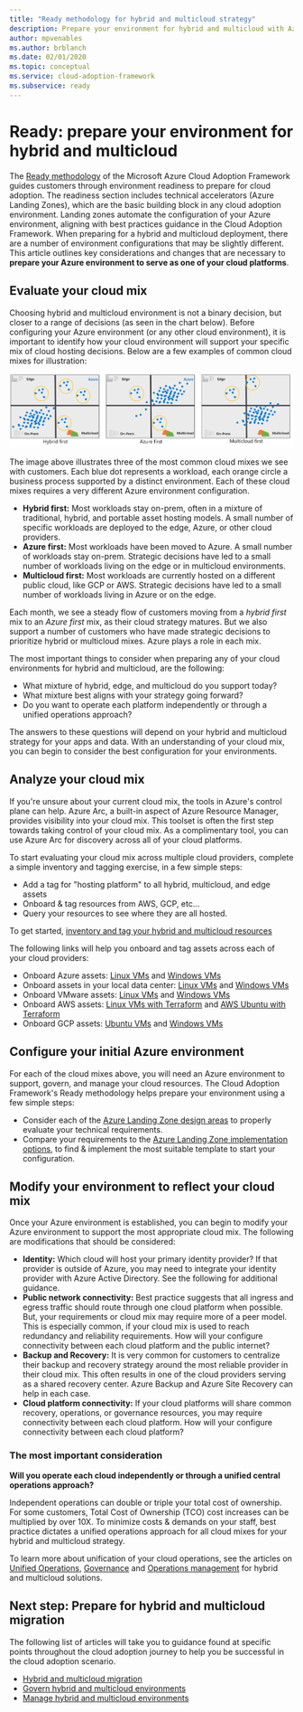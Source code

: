 ```yaml
---
title: "Ready methodology for hybrid and multicloud strategy"
description: Prepare your environment for hybrid and multicloud with Azure Landing Zones
author: mpvenables
ms.author: brblanch
ms.date: 02/01/2020
ms.topic: conceptual
ms.service: cloud-adoption-framework
ms.subservice: ready
---
```


# Ready: prepare your environment for hybrid and multicloud

The [Ready methodology](https://docs.microsoft.com/azure/cloud-adoption-framework/ready/) of the Microsoft Azure Cloud Adoption Framework guides customers through environment readiness to prepare for cloud adoption. The readiness section includes technical accelerators (Azure Landing Zones), which are the basic building block in any cloud adoption environment. Landing zones automate the configuration of your Azure environment, aligning with best practices guidance in the Cloud Adoption Framework. When preparing for a hybrid and multicloud deployment, there are a number of environment configurations that may be slightly different. This article outlines key considerations and changes that are necessary to **prepare your Azure environment to serve as one of your cloud platforms**.

## Evaluate your cloud mix

Choosing hybrid and multicloud environment is not a binary decision, but closer to a range of decisions (as seen in the chart below). Before configuring your Azure environment (or any other cloud environment), it is important to identify how your cloud environment will support your specific mix of cloud hosting decisions. Below are a few examples of common cloud mixes for illustration:

![3 illustrations showing how different customers distribute workloads across cloud providers.](../../_images/unified-operations/cloud-mix.png)

The image above illustrates three of the most common cloud mixes we see with customers. Each blue dot represents a workload, each orange circle a business process supported by a distinct environment. Each of these cloud mixes requires a very different Azure environment configuration.

- **Hybrid first:** Most workloads stay on-prem, often in a mixture of traditional, hybrid, and portable asset hosting models. A small number of specific workloads are deployed to the edge, Azure, or other cloud providers.
- **Azure first:** Most workloads have been moved to Azure. A small number of workloads stay on-prem. Strategic decisions have led to a small number of workloads living on the edge or in multicloud environments.
- **Multicloud first:** Most workloads are currently hosted on a different public cloud, like GCP or AWS. Strategic decisions have led to a small number of workloads living in Azure or on the edge.

Each month, we see a steady flow of customers moving from a _hybrid first_ mix to an _Azure first_ mix, as their cloud strategy matures. But we also support a number of customers who have made strategic decisions to prioritize hybrid or multicloud mixes. Azure plays a role in each mix.

The most important things to consider when preparing any of your cloud environments for hybrid and multicloud, are the following:

- What mixture of hybrid, edge, and multicloud do you support today?
- What mixture best aligns with your strategy going forward?
- Do you want to operate each platform independently or through a unified operations approach?

The answers to these questions will depend on your hybrid and multicloud strategy for your apps and data. With an understanding of your cloud mix, you can begin to consider the best configuration for your environments.

## Analyze your cloud mix

If you're unsure about your current cloud mix, the tools in Azure's control plane can help. Azure Arc, a built-in aspect of Azure Resource Manager, provides visibility into your cloud mix. This toolset is often the first step towards taking control of your cloud mix. As a complimentary tool, you can use Azure Arc for discovery across all of your cloud platforms.

To start evaluating your cloud mix across multiple cloud providers, complete a simple inventory and tagging exercise, in a few simple steps:

- Add a tag for "hosting platform" to all hybrid, multicloud, and edge assets
- Onboard & tag resources from AWS, GCP, etc...
- Query your resources to see where they are all hosted.

To get started, [inventory and tag your hybrid and multicloud resources](../../manage/unified-operations/server/best-practices/arc-inventory-tagging.md)

The following links will help you onboard and tag assets across each of your cloud providers:

- Onboard Azure assets: [Linux VMs](../manage/unified-operations/server/best-practices/arm-template-linux.md) and [Windows VMs](../../manage/unified-operations/server/best-practices/arm-template-win.md)
- Onboard assets in your local data center: [Linux VMs](../../manage/unified-operations/server/best-practices/onboard-server-linux.md) and [Windows VMs](../../manage/unified-operations/server/best-practices/onboard-server-win.md)
- Onboard VMware assets: [Linux VMs](../../manage/unified-operations/server/best-practices/vmware-scaled-powercli-linux.md) and [Windows VMs](../../manage/unified-operations/server/best-practices/vmware-scaled-powercli-win.md)
- Onboard AWS assets: [Linux VMs with Terraform](../../manage/unified-operations/server/best-practices/aws-terraform-al2.md) and [AWS Ubuntu with Terraform](../../manage/unified-operations/server/best-practices/aws-terraform-ubuntu.md)
- Onboard GCP assets: [Ubuntu VMs](../../manage/unified-operations/server/best-practices/gcp-terraform-ubuntu.md) and [Windows VMs](../../manage/unified-operations/server/best-practices/gcp-terraform-windows.md)

## Configure your initial Azure environment

For each of the cloud mixes above, you will need an Azure environment to support, govern, and manage your cloud resources.
The Cloud Adoption Framework's Ready methodology helps prepare your environment using a few simple steps:

- Consider each of the [Azure Landing Zone design areas](../../ready/landing-zone/design-areas.md) to properly evaluate your technical requirements.
- Compare your requirements to the [Azure Landing Zone implementation options](../../ready/landing-zone/implementation-options.md), to find & implement the most suitable template to start your configuration.

## Modify your environment to reflect your cloud mix

Once your Azure environment is established, you can begin to modify your Azure environment to support the most appropriate cloud mix. The following are modifications that should be considered:

- **Identity:** Which cloud will host your primary identity provider? If that provider is outside of Azure, you may need to integrate your identity provider with Azure Active Directory. See the following for additional guidance.
- **Public network connectivity:** Best practice suggests that all ingress and egress traffic should route through one cloud platform when possible. But, your requirements or cloud mix may require more of a peer model. This is especially common, if your cloud mix is used to reach redundancy and reliability requirements. How will your configure connectivity between each cloud platform and the public internet?
- **Backup and Recovery:** It is very common for customers to centralize their backup and recovery strategy around the most reliable provider in their cloud mix. This often results in one of the cloud providers serving as a shared recovery center. Azure Backup and Azure Site Recovery can help in each case.
- **Cloud platform connectivity:** If your cloud platforms will share common recovery, operations, or governance resources, you may require connectivity between each cloud platform. How will your configure connectivity between each cloud platform?

### The most important consideration

**Will you operate each cloud independently or through a unified central operations approach?**

Independent operations can double or triple your total cost of ownership. For some customers, Total Cost of Ownership (TCO) cost increases can be multiplied by over 10X. To minimize costs & demands on your staff, best practice dictates a unified operations approach for all cloud mixes for your hybrid and multicloud strategy.

To learn more about unification of your cloud operations, see the articles on [Unified Operations](./unified-operations.md), [Governance](./govern.md) and [Operations management](./manage.md) for hybrid and multicloud solutions.

## Next step: Prepare for hybrid and multicloud migration

The following list of articles will take you to guidance found at specific points throughout the cloud adoption journey to help you be successful in the cloud adoption scenario.

- [Hybrid and multicloud migration](./migrate.md)
- [Govern hybrid and multicloud environments](./govern.md)
- [Manage hybrid and multicloud environments](./manage.md)

